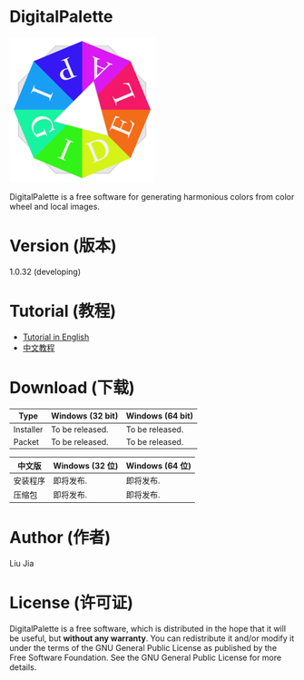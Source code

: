 # DigitalPalette
![Sample app icon](src/main/icons/full/icon_full_256.png)

DigitalPalette is a free software for generating harmonious colors from color wheel and local images.

# Version (版本)
1.0.32 (developing)

# Tutorial (教程)
* [Tutorial in English](tutorials/tutorial_English.md)  
* [中文教程](tutorials/tutorial_Chinese.md)

# Download (下载)
| Type      | Windows (32 bit) | Windows (64 bit) |
| --------- | ---------------- | ---------------- |
| Installer | To be released.  | To be released.  |
| Packet    | To be released.  | To be released.  |

| 中文版 | Windows (32 位) | Windows (64 位) |
| --- | --- | --- |
| 安装程序 | 即将发布. | 即将发布. |
| 压缩包 | 即将发布. | 即将发布. |

# Author (作者)
Liu Jia

# License (许可证)
DigitalPalette is a free software, which is distributed in the hope that it will be useful, but **without any warranty**. You can redistribute it and/or modify it under the terms of the GNU General Public License as published by the Free Software Foundation. See the GNU General Public License for more details.
